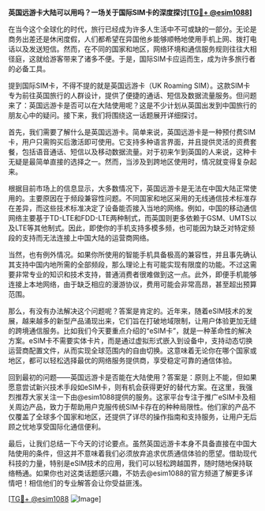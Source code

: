 **英国远游卡大陆可以用吗？一场关于国际SIM卡的深度探讨[[TG💪+ @esim1088](https://t.me/s/esim1088)]**

在当今这个全球化的时代，旅行已经成为许多人生活中不可或缺的一部分。无论是商务出差还是休闲度假，人们都希望在异国他乡能够顺畅地使用手机上网、拨打电话以及发送短信。然而，在不同的国家和地区，网络环境和通信服务规则往往大相径庭，这就给游客带来了诸多不便。于是，国际SIM卡应运而生，成为许多旅行者的必备工具。

提到国际SIM卡，不得不提的就是英国远游卡（UK Roaming SIM）。这款SIM卡专为前往英国旅行的人群设计，提供了便捷的通话、短信及数据流量服务。但问题来了：英国远游卡是否可以在大陆使用呢？这是不少计划从英国出发到中国旅行的朋友心中的疑问。接下来，我们将围绕这一话题展开详细探讨。

首先，我们需要了解什么是英国远游卡。简单来说，英国远游卡是一种预付费SIM卡，用户只需购买后激活即可使用。它支持多种语言界面，并且提供灵活的资费套餐，包括语音通话、短信以及移动数据流量。对于初来乍到英国的人来说，这种卡无疑是最简单直接的选择之一。然而，当涉及到跨地区使用时，情况就变得复杂起来。

根据目前市场上的信息显示，大多数情况下，英国远游卡是无法在中国大陆正常使用的。主要原因在于频段兼容性问题。不同国家和地区采用的无线通信技术标准存在差异，而这些技术标准决定了设备能否接入当地的网络。例如，中国的移动通信网络主要基于TD-LTE和FDD-LTE两种制式，而英国则更多依赖于GSM、UMTS以及LTE等其他制式。因此，即使你的手机支持多模多频，也可能因为缺乏对特定频段的支持而无法连接上中国大陆的运营商网络。

当然，也有例外情况。如果你所使用的智能手机具备极高的兼容性，并且事先确认其支持中国内地所需的全部频段，那么理论上有可能实现有限度的功能。不过这需要非常专业的知识和技术支持，普通消费者很难做到这一点。此外，即便手机能够连接上本地网络，由于缺乏相应的漫游协议，费用可能会非常高昂，甚至超出预算范围。

那么，有没有办法解决这个问题呢？答案是肯定的。近年来，随着eSIM技术的发展，越来越多的新型产品涌现出来，它们旨在打破地域限制，让用户体验更加无缝的跨境通信服务。比如我们今天要重点介绍的“eSIM卡”，就是一种革命性的解决方案。eSIM卡不需要实体卡片，而是通过虚拟形式嵌入到设备中，支持动态切换运营商配置文件，从而实现全球范围内的自由切换。这意味着无论你在哪个国家或地区，都可以轻松选择最优的网络服务提供商，享受稳定可靠的通信体验。

回到最初的问题——英国远游卡是否能在大陆使用？答案是：原则上不能，但如果愿意尝试新兴技术手段如eSIM卡，则有机会获得更好的替代方案。在这里，我强烈推荐大家关注一下由@esim1088提供的服务。这家平台专注于推广eSIM卡及相关周边产品，致力于帮助用户克服传统SIM卡存在的种种局限性。他们家的产品不仅覆盖了全球多个国家和地区，还提供了详尽的操作指南和支持服务，让用户无后顾之忧地享受国际化通信便利。

最后，让我们总结一下今天的讨论要点。虽然英国远游卡本身不具备直接在中国大陆使用的条件，但这并不意味着我们必须放弃追求优质通信体验的愿望。借助现代科技的力量，特别是eSIM技术的应用，我们可以轻松跨越国界，随时随地保持联络畅通。如果你也对这类话题感兴趣，不妨去@esim1088的官方频道了解更多详情吧！相信他们的专业解答会让你受益匪浅。

[[TG💪+ @esim1088](https://t.me/s/esim1088) ![Image](https://i.postimg.cc/4NQfJmqS/Snipaste-2025-05-13-00-14-12.png)]